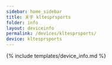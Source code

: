 ```yaml
---
sidebar: home_sidebar
title: 关于 kltesprsports
folder: info
layout: deviceinfo
permalink: /devices/kltesprsports/
device: kltesprsports
---
```

{% include templates/device_info.md %}
